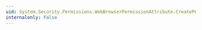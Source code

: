 ```yaml
---
uid: System.Security.Permissions.WebBrowserPermissionAttribute.CreatePermission
internalonly: False
---
```

